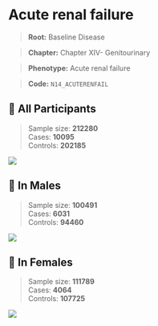 # Acute renal failure

> **Root:** Baseline Disease  

> **Chapter:** Chapter XIV- Genitourinary  

> **Phenotype:** Acute renal failure  

> **Code:** `N14_ACUTERENFAIL`

## 🧪 All Participants  
> Sample size: **212280**  
> Cases: **10095**  
> Controls: **202185**
<img src="/Disease/Figures/ALL/Incidence/N14_ACUTERENFAIL.png"/>
<CsvTable src="/Disease_Data/ALL/Incidence/COX_N14_ACUTERENFAIL.csv" label="🔍 View full results" />

## 👨 In Males  
> Sample size: **100491**  
> Cases: **6031**  
> Controls: **94460**
<img src="/Disease/Figures/Male/Incidence/N14_ACUTERENFAIL.png"/>
<CsvTable src="/Disease_Data/Male/Incidence/COX_N14_ACUTERENFAIL.csv" label="🔍 View full results" />

## 👩 In Females  
> Sample size: **111789**  
> Cases: **4064**  
> Controls: **107725**
<img src="/Disease/Figures/Female/Incidence/N14_ACUTERENFAIL.png"/>
<CsvTable src="/Disease_Data/Female/Incidence/COX_N14_ACUTERENFAIL.csv" label="🔍 View full results" />
